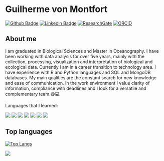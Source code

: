 # Guilherme von Montfort
[![Github Badge](https://img.shields.io/badge/-Github-000?style=flat-square&logo=Github&logoColor=white&link=https://github.com/guibemm)](https://github.com/guibemm) [![Linkedin Badge](https://img.shields.io/badge/-LinkedIn-blue?style=flat-square&logo=Linkedin&logoColor=white&link=https://www.linkedin.com/in/guilherme-von-montfort/)](https://www.linkedin.com/in/guilherme-von-montfort/) [![ResearchGate](https://img.shields.io/badge/Research_Gate-00CCBB.svg?&style=flat-square-&logo=ResearchGate&logoColor=white&link=https://www.researchgate.net/profile/Guilherme-Morsch-Von-Montfort-2)](https://www.researchgate.net/profile/Guilherme-Morsch-Von-Montfort-2) [![ORCID](https://img.shields.io/badge/orcid-A6CE39?style=flat-square&logo=orcid&logoColor=white&link=https://orcid.org/0000-0002-4476-5326)](https://orcid.org/0000-0002-4476-5326) 



## About me

I am graduated in Biological Sciences and Master in Oceanography. I have been working with data analysis for over five years, mainly with the collection, processing, visualization and interpretation of biological and ecological data. Currently I am in a career transition to technology area. I have experience with R and Python languages and SQL and MongoDB databases. My main qualities are the constant search for new knowledge and ease of communication. In the work environment I value clarity of information, compliance with deadlines and I look for a versatile and complementary team.😄💻

Languages that I learned:
 
  ![](https://img.shields.io/badge/R-276DC3?style=for-the-badge&logo=r&logoColor=white) ![](https://img.shields.io/badge/Python-FFD43B?style=for-the-badge&logo=python&logoColor=blue) ![](https://img.shields.io/badge/MySQL-005C84?style=for-the-badge&logo=mysql&logoColor=white)   ![](https://img.shields.io/badge/MongoDB-4EA94B?style=for-the-badge&logo=mongodb&logoColor=white) ![](https://img.shields.io/badge/json-5E5C5C?style=for-the-badge&logo=json&logoColor=white) ![](https://img.shields.io/badge/PowerBI-F2C811?style=for-the-badge&logo=Power%20BI&logoColor=white) ![](https://img.shields.io/badge/Tableau-E97627?style=for-the-badge&logo=Tableau&logoColor=white)
  
  
        


## Top languages

[![Top Langs](https://github-readme-stats.vercel.app/api/top-langs/?username=guibemm&PAT_1)](https://github.com/marioxis)

![](https://komarev.com/ghpvc/?username=guibemm&color=blue)
